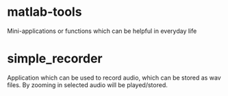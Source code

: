 # matlab-tools
Mini-applications or functions which can be helpful in everyday life

# simple_recorder #

Application which can be used to record audio, which can be stored as wav files. By zooming in selected audio will be played/stored.



